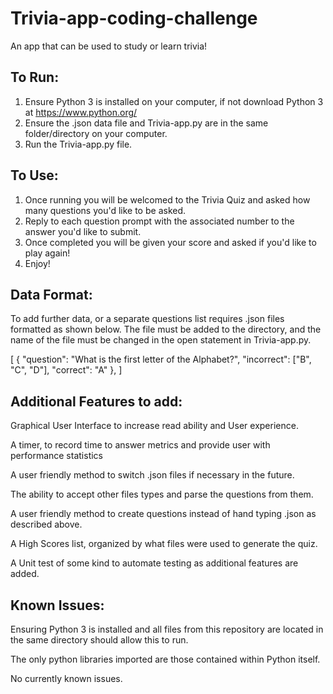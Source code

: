 # Trivia-app-coding-challenge

An app that can be used to study or learn trivia!

## To Run:

1. Ensure Python 3 is installed on your computer, if not download Python 3 at https://www.python.org/
2. Ensure the .json data file and Trivia-app.py are in the same folder/directory on your computer.
3. Run the Trivia-app.py file.

## To Use:

1. Once running you will be welcomed to the Trivia Quiz and asked how many questions you'd like to be asked.
2. Reply to each question prompt with the associated number to the answer you'd like to submit.
3. Once completed you will be given your score and asked if you'd like to play again!
4. Enjoy!


## Data Format:

To add further data, or a separate questions list requires .json files formatted as shown below. The file must be added to the directory, and the name of the file must be changed in the open statement in Trivia-app.py.

[
  {
    "question": "What is the first letter of the Alphabet?",
    "incorrect": ["B", "C", "D"],
    "correct": "A"
  },
]


## Additional Features to add:

Graphical User Interface to increase read ability and User experience.

A timer, to record time to answer metrics and provide user with performance statistics

A user friendly method to switch .json files if necessary in the future.

The ability to accept other files types and parse the questions from them.

A user friendly method to create questions instead of hand typing .json as described above.

A High Scores list, organized by what files were used to generate the quiz.

A Unit test of some kind to automate testing as additional features are added.

## Known Issues:

Ensuring Python 3 is installed and all files from this repository are located in the same directory should allow this to run.

The only python libraries imported are those contained within Python itself.

No currently known issues.






